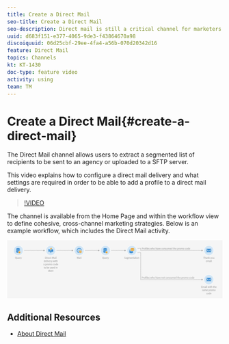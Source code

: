 ```yaml
---
title: Create a Direct Mail
seo-title: Create a Direct Mail
seo-description: Direct mail is still a critical channel for marketers around the world and they can now orchestrate these offline interactions alongside their online ones. The same engine that powers digital communications, such as email and mobile, can now personalize direct mailers as well.
uuid: d683f151-e377-4065-9de3-f43864670a98
discoiquuid: 06d25cbf-29ee-4fa4-a56b-070d20342d16
feature: Direct Mail
topics: Channels
kt: KT-1430     
doc-type: feature video
activity: using
team: TM
---
```


# Create a Direct Mail{#create-a-direct-mail}

The Direct Mail channel allows users to extract a segmented list of recipients to be sent to an agency or uploaded to a SFTP server. 

This video explains how to configure a direct mail delivery and what settings are required in order to be able to add a profile to a direct mail delivery.

>[!VIDEO](https://video.tv.adobe.com/v/23417?quality=12)

The channel is available from the Home Page and within the workflow view to define cohesive, cross-channel marketing strategies. Below is an example workflow, which includes the Direct Mail activity.

![Workflow Image](/help/acs/assets/direct_mail_examplewf.png)


## Additional Resources

* [About Direct Mail](https://helpx.adobe.com/campaign/standard/channels/using/about-direct-mail.html)
